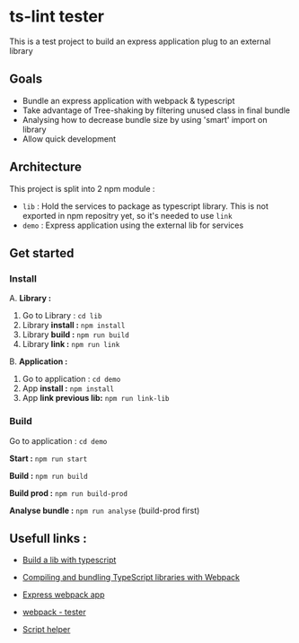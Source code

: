 # ts-lint tester

This is a test project to build an express application plug to an external library

## Goals

* Bundle an express application with webpack & typescript
* Take advantage of Tree-shaking by filtering unused class in final bundle
* Analysing how to decrease bundle size by using 'smart' import on library
* Allow quick development

## Architecture

This project is split into 2 npm module :
* `lib` : Hold the services to package as typescript library. This is not exported in npm repositry yet, so it's needed to use `link`
* `demo` : Express application using the external lib for services

## Get started

### Install

A. **Library :**
1. Go to Library : `cd lib`
2. Library **install :** `npm install`
3. Library **build :** `npm run build`
4. Library **link :** `npm run link`

B. **Application :**
1. Go to application : `cd demo`
2. App **install :** `npm install`
3. App **link previous lib:** `npm run link-lib`


### Build

Go to application : `cd demo`

**Start :** `npm run start`

**Build :** `npm run build`

**Build prod :** `npm run build-prod`

**Analyse bundle :** `npm run analyse` (build-prod first)

## Usefull links : 

* [Build a lib with typescript ](https://itnext.io/step-by-step-building-and-publishing-an-npm-typescript-package-44fe7164964c?gi=cfc0e0123d83)
* [Compiling and bundling TypeScript libraries with Webpack](https://marcobotto.com/blog/compiling-and-bundling-typescript-libraries-with-webpack/)
* [Express webpack app](https://medium.com/@binyamin/creating-a-node-express-webpack-app-with-dev-and-prod-builds-a4962ce51334)
* [webpack - tester](https://github.com/cevex/webpack-tester)

* [Script helper](https://github.com/shelljs/shx)

